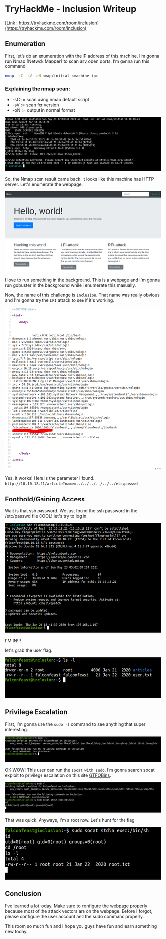 # TryHackMe - Inclusion Writeup


[Link : https://tryhackme.com/room/inclusion](https://tryhackme.com/room/inclusion)

## Enumeration

First, let’s do an enumeration with the IP address of this machine. I’m gonna run Nmap [Netwok Mapper] to scan any open ports. I’m gonna run this command

```bash
nmap -sC -sV -oN nmap/initial <machine ip>
```

### Explaining the nmap scan:
* -sC	:= scan using nmap default script
* -sV	:= scan for version
* -oN := output in normal format

![2](2.png)

So, the Nmap scan result came back. It looks like this machine has  HTTP server. Let's enumerate the webpage.

![3](3.png)

I love to run something in the background. This is a webpage and I'm gonna run gobuster in the background while I enumerate this manually.

Now, the name of this challenge is `Inclusion`. That name was really obvious and I'm gonna try the `LFI` attack to see if it's working.

![4](4.png)

Yes, it works!
Here is the parameter I found.<br>
`http://10.10.18.21/article?name=../../../../../../etc/passwd`

## Foothold/Gaining Access

Wait is that ssh password. We just found the ssh password in the /etc/passwd file COOL!  let's try to log in.

![5](5.png)

I'M IN!!!

let's grab the user flag.

![6](6.png)

## Privilege Escalation

First, I’m gonna use the `sudo -l` command to see anything that super interesting.

![7](7.png)

OK WOW! This user can run the `socat with sudo`. I’m gonna search socat exploit to privilege escalation on this site [GTFOBins](https://gtfobins.github.io/#).

![8](8.png)

That was quick. Anyways, I'm a root now. Let's hunt for the flag

![9](9.png)

## Conclusion

I’ve learned a lot today. Make sure to configure the webpage properly because most of the attack vectors are on the webpage. Before I forgot, please configure the user account and the sudo command properly.

This room so much fun and I hope you guys have fun and learn something new today.
